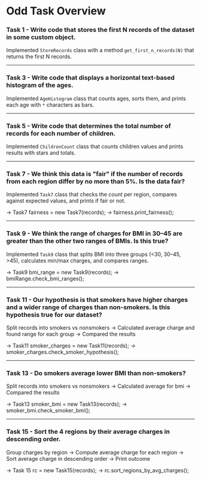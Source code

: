 # Odd Task Overview 

### Task 1 - Write code that stores the first N records of the dataset in some custom object.  
Implemented `StoreRecords` class with a method `get_first_n_records(N)` that returns the first N records.

---

### Task 3 - Write code that displays a horizontal text-based histogram of the ages.  
Implemented `AgeHistogram` class that counts ages, sorts them, and prints each age with `*` characters as bars.

---

### Task 5 - Write code that determines the total number of records for each number of children.  
Implemented `ChildrenCount` class that counts children values and prints results with stars and totals.

---

### Task 7 - We think this data is "fair" if the number of records from each region differ by no more than 5%. Is the data fair?  
Implemented `Task7` class that checks the count per region, compares against expected values, and prints if fair or not.

-> Task7 fairness = new Task7(records);
-> fairness.print_fairness();

---

### Task 9 - We think the range of charges for BMI in 30–45 are greater than the other two ranges of BMIs. Is this true?  
Implemented `Task9` class that splits BMI into three groups (<30, 30–45, >45), calculates min/max charges, and compares ranges.

-> Task9 bmi_range = new Task9(records);
-> bmiRange.check_bmi_ranges();

---

### Task 11 - Our hypothesis is that smokers have higher charges and a wider range of charges than non-smokers. Is this hypothesis true for our dataset?
Split records into smokers vs nonsmokers -> Calculated average charge and found range for each group -> Compared the results

-> Task11 smoker_charges = new Task11(records);
-> smoker_charges.check_smoker_hypothesis();

---

### Task 13 - Do smokers average lower BMI than non-smokers?
Split records into smokers vs nonsmokers -> Calculated average for bmi -> Compared the results

-> Task13 smoker_bmi = new Task13(records);
-> smoker_bmi.check_smoker_bmi();

---

### Task 15 - Sort the 4 regions by their average charges in descending order.
Group charges by region -> Compute average charge for each region -> Sort average charge in descending order -> Print outcome

-> Task 15 rc = new Task15(records);
-> rc.sort_regions_by_avg_charges();